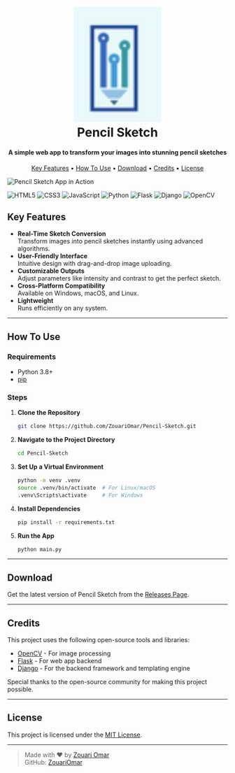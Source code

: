 <h1 align="center">
  <br>
  <a href="#"><img src="static/img/logo.png" alt="Pencil Sketch" width="200"></a>
  <br>
  Pencil Sketch
  <br>
</h1>

<h4 align="center">A simple web app to transform your images into stunning pencil sketches</h4>

<p align="center">
  <a href="#key-features">Key Features</a> •
  <a href="#how-to-use">How To Use</a> •
  <a href="#download">Download</a> •
  <a href="#credits">Credits</a> •
  <a href="#license">License</a>
</p>

![Pencil Sketch App in Action](static/img/demo.gif)

![HTML5](https://img.shields.io/badge/html5-%23E34F26.svg?style=for-the-badge&logo=html5&logoColor=white)
![CSS3](https://img.shields.io/badge/css3-%231572B6.svg?style=for-the-badge&logo=css3&logoColor=white)
![JavaScript](https://img.shields.io/badge/javascript-%23323330.svg?style=for-the-badge&logo=javascript&logoColor=%23F7DF1E)
![Python](https://img.shields.io/badge/python-3670A0?style=for-the-badge&logo=python&logoColor=ffdd54)
![Flask](https://img.shields.io/badge/flask-%23000.svg?style=for-the-badge&logo=flask&logoColor=white)
![Django](https://img.shields.io/badge/django-%23092E20.svg?style=for-the-badge&logo=django&logoColor=white)
![OpenCV](https://img.shields.io/badge/opencv-%23white.svg?style=for-the-badge&logo=opencv&logoColor=white)

## Key Features

- **Real-Time Sketch Conversion**  
  Transform images into pencil sketches instantly using advanced algorithms.
- **User-Friendly Interface**  
  Intuitive design with drag-and-drop image uploading.
- **Customizable Outputs**  
  Adjust parameters like intensity and contrast to get the perfect sketch.
- **Cross-Platform Compatibility**  
  Available on Windows, macOS, and Linux.
- **Lightweight**  
  Runs efficiently on any system.

---

## How To Use

### Requirements

- Python 3.8+
- [pip](https://pip.pypa.io/en/stable/installation/)

### Steps

1. **Clone the Repository**

   ```bash
   git clone https://github.com/ZouariOmar/Pencil-Sketch.git
   ```

2. **Navigate to the Project Directory**

   ```bash
   cd Pencil-Sketch
   ```

3. **Set Up a Virtual Environment**

   ```bash
   python -m venv .venv
   source .venv/bin/activate  # For Linux/macOS
   .venv\Scripts\activate     # For Windows
   ```

4. **Install Dependencies**

   ```bash
   pip install -r requirements.txt
   ```

5. **Run the App**

   ```bash
   python main.py
   ```

---

## Download

Get the latest version of Pencil Sketch from the [Releases Page](https://github.com/ZouariOmar/Pencil-Sketch/releases).

---

## Credits

This project uses the following open-source tools and libraries:

- [OpenCV](https://opencv.org/) - For image processing
- [Flask](https://flask.palletsprojects.com/) - For web app backend
- [Django](https://www.djangoproject.com/) - For the backend framework and templating engine

Special thanks to the open-source community for making this project possible.

---

## License

This project is licensed under the [MIT License](LICENSE).

---

> Made with ❤️ by [Zouari Omar](https://www.linkedin.com/in/zouari-omar-143239283)  
> GitHub: [ZouariOmar](https://github.com/ZouariOmar)
